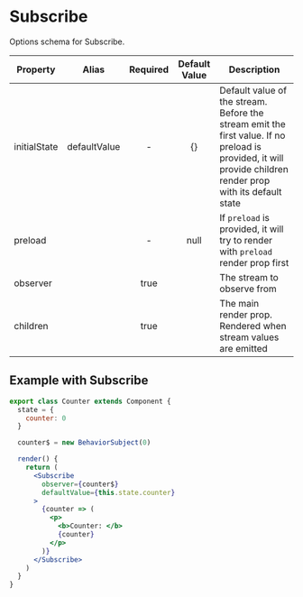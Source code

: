 # Subscribe

Options schema for Subscribe.

| Property     | Alias        | Required | Default Value | Description                                                                                                                                                 |
| ------------ | ------------ | :------: | :-----------: | ----------------------------------------------------------------------------------------------------------------------------------------------------------- |
| initialState | defaultValue |    -     |      {}       | Default value of the stream. Before the stream emit the first value. If no preload is provided, it will provide children render prop with its default state |
| preload      |              |    -     |     null      | If `preload` is provided, it will try to render with `preload` render prop first                                                                            |
| observer     |              |   true   |               | The stream to observe from                                                                                                                                  |
| children     |              |   true   |               | The main render prop. Rendered when stream values are emitted                                                                                               |

## Example with Subscribe

```jsx
export class Counter extends Component {
  state = {
    counter: 0
  }

  counter$ = new BehaviorSubject(0)

  render() {
    return (
      <Subscribe
        observer={counter$}
        defaultValue={this.state.counter}
      >
        {counter => (
          <p>
            <b>Counter: </b>
            {counter}
          </p>
        )}
      </Subscribe>
    )
  }
}
```
